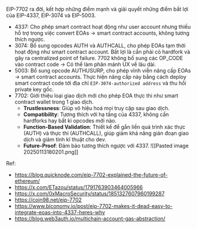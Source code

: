 EIP-7702 ra đời, kết hợp những điểm mạnh và giải quyết những điểm bất lợi của EIP-4337, EIP-3074 và EIP-5003.
- 4337: Cho phép smart contract hoạt động như user account nhưng thiếu hỗ trợ trong việc convert EOAs -> smart contract accounts, không tương thích ngược.
- 3074: Bổ sung opcodes AUTH và AUTHCALL, cho phép EOAs tạm thời hoạt động như smart contract account. Bất lợi là cần phải có hardfork và gây ra centralized point of failure.      7702 không bổ sung các OP_CODE vào contract code -> Có thể làm phân mảnh UX về lâu dài.
- 5003: Bổ sung opcode AUTHUSURP, cho phép vĩnh viễn nâng cấp EOAs -> smart contract accounts. Thực hiện nâng cấp này bằng cách deploy smart contract code tới địa chỉ `EIP-3074-authorized address` và thu hồi private key gốc.
- 7702: Giới thiệu loại giao dịch mới cho phép EOA thực thi như smart contract wallet trong 1 giao dịch.
	- **Trustlessness**: Giúp vô hiệu hoá mọi truy cập sau giao dịch.
	- **Compatibility**: Tương thích với hạ tầng của 4337, không cần hardforks hay bất kì opcodes mới nào.
	- **Function-Based Validation**: Thiết kế để gắn liền quá trình xác thực (AUTH) và thực thi (AUTHCALL), giúp giảm khả năng gián đoạn giao dịch và giảm tính kĩ thuật cho dev.
	- **Future-Proof**: Đảm bảo tương thích ngược với 4337.
![[Pasted image 20250113180201.png]]

Ref:
- https://blog.quicknode.com/eip-7702-explained-the-future-of-ethereum/
- https://x.com/ETazou/status/1791763903464005966
- https://x.com/0xMacroSecurity/status/1851327607960199287
- https://coin98.net/eip-7702
- https://www.biconomy.io/post/eip-7702-makes-it-dead-easy-to-integrate-eoas-into-4337-heres-why
- https://blog.web3auth.io/multichain-account-gas-abstraction/